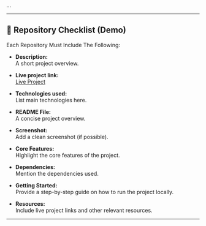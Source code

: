 ...

---

## 📝 Repository Checklist (Demo)

Each Repository Must Include The Following:

- **Description:**  
  A short project overview.

- **Live project link:**  
  [Live Project](https://your-live-project-link.com)

- **Technologies used:**  
  List main technologies here.

- **README File:**  
  A concise project overview.

- **Screenshot:**  
  Add a clean screenshot (if possible).

- **Core Features:**  
  Highlight the core features of the project.

- **Dependencies:**  
  Mention the dependencies used.

- **Getting Started:**  
  Provide a step-by-step guide on how to run the project locally.

- **Resources:**  
  Include live project links and other relevant resources.

---
